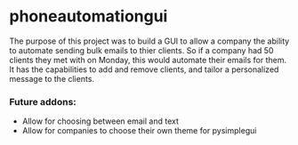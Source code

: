 # phoneautomationgui

The purpose of this project was to build a GUI to allow a company the ability to automate sending bulk emails to thier clients. So if a company had 50 clients they met with on Monday, this would automate their emails for them. It has the capabilities to add and remove clients, and tailor a personalized message to the clients. 


### Future addons:
  - Allow for choosing between email and text
  - Allow for companies to choose their own theme for pysimplegui
    
